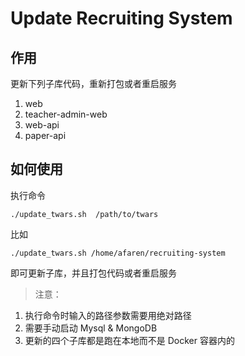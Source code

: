 # Update Recruiting System

## 作用
更新下列子库代码，重新打包或者重启服务

1. web
2. teacher-admin-web
3. web-api
4. paper-api


## 如何使用
执行命令
```
./update_twars.sh  /path/to/twars
```

比如
``` 
./update_twars.sh /home/afaren/recruiting-system
```

即可更新子库，并且打包代码或者重启服务

> 注意：  
1. 执行命令时输入的路径参数需要用绝对路径  
2. 需要手动启动 Mysql & MongoDB   
3. 更新的四个子库都是跑在本地而不是 Docker 容器内的   
